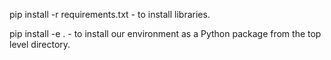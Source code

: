 pip install -r requirements.txt - to install libraries.

pip install -e . - to install our environment as a Python package from the top level directory.

